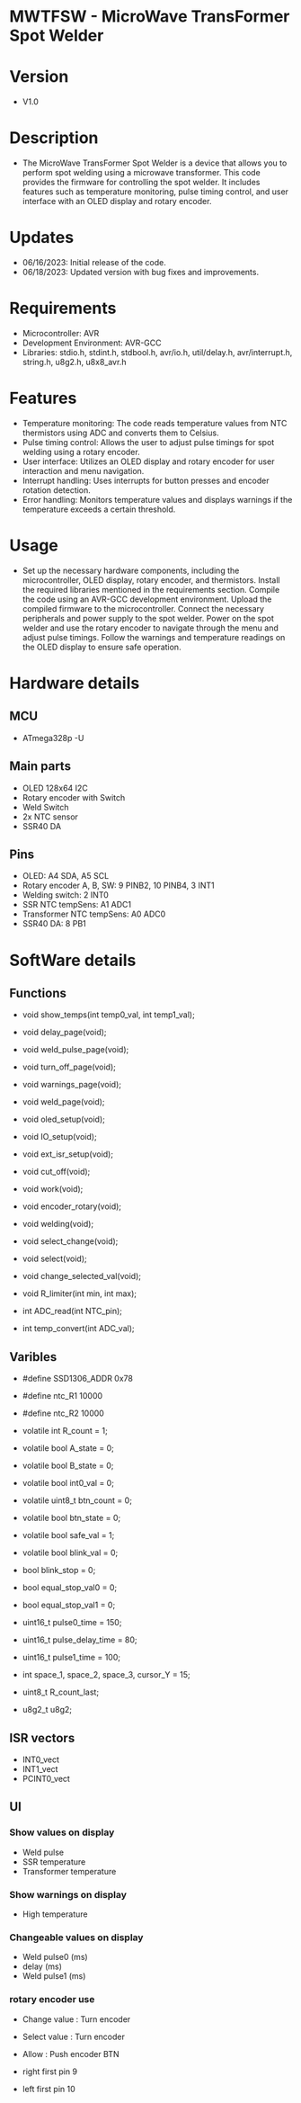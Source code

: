 MWTFSW - MicroWave TransFormer Spot Welder
============================================


# Version
- V1.0



# Description
 - The MicroWave TransFormer Spot Welder is a device that allows you to perform spot welding using a microwave transformer. This code provides the firmware for controlling the spot welder. It includes features such as temperature monitoring, pulse timing control, and user interface with an OLED display and rotary encoder.

# Updates
- 06/16/2023: Initial release of the code.
- 06/18/2023: Updated version with bug fixes and improvements.


# Requirements
- Microcontroller: AVR
- Development Environment: AVR-GCC
- Libraries: stdio.h, stdint.h, stdbool.h, avr/io.h, util/delay.h, avr/interrupt.h, string.h, u8g2.h, u8x8_avr.h



# Features
- Temperature monitoring: The code reads temperature values from NTC thermistors using ADC and converts them to Celsius.
- Pulse timing control: Allows the user to adjust pulse timings for spot welding using a rotary encoder.
- User interface: Utilizes an OLED display and rotary encoder for user interaction and menu navigation.
- Interrupt handling: Uses interrupts for button presses and encoder rotation detection.
- Error handling: Monitors temperature values and displays warnings if the temperature exceeds a certain threshold.


# Usage
- Set up the necessary hardware components, including the microcontroller, OLED display, rotary encoder, and thermistors.
Install the required libraries mentioned in the requirements section.
Compile the code using an AVR-GCC development environment.
Upload the compiled firmware to the microcontroller.
Connect the necessary peripherals and power supply to the spot welder.
Power on the spot welder and use the rotary encoder to navigate through the menu and adjust pulse timings.
Follow the warnings and temperature readings on the OLED display to ensure safe operation.


# Hardware details

## MCU
 - ATmega328p -U 


## Main parts
 - OLED 128x64 I2C
 - Rotary encoder with Switch
 - Weld Switch 
 - 2x NTC sensor
 - SSR40 DA


## Pins
 - OLED:  A4 SDA, A5 SCL
 - Rotary encoder A, B, SW:  9 PINB2, 10 PINB4, 3 INT1
 - Welding switch:  2 INT0
 - SSR NTC tempSens:  A1 ADC1
 - Transformer NTC tempSens:  A0 ADC0
 - SSR40 DA:  8 PB1


# SoftWare details

## Functions
- void show_temps(int temp0_val, int temp1_val);
- void delay_page(void);
- void weld_pulse_page(void);
- void turn_off_page(void);
- void warnings_page(void);
- void weld_page(void);
- void oled_setup(void);
- void IO_setup(void);
- void ext_isr_setup(void);
- void cut_off(void);
- void work(void);
- void encoder_rotary(void);
- void welding(void);
- void select_change(void);
- void select(void);
- void change_selected_val(void);
- void R_limiter(int min, int max);

- int ADC_read(int NTC_pin);
- int temp_convert(int ADC_val);


## Varibles

- #define SSD1306_ADDR  0x78
- #define ntc_R1 10000
- #define ntc_R2 10000

- volatile int R_count = 1;
- volatile bool A_state = 0;
- volatile bool B_state = 0;
- volatile bool int0_val = 0;
- volatile uint8_t btn_count = 0;
- volatile bool btn_state = 0;
- volatile bool safe_val = 1;
- volatile bool blink_val = 0;

- bool blink_stop = 0;
- bool equal_stop_val0 = 0;
- bool equal_stop_val1 = 0;

- uint16_t pulse0_time = 150;
- uint16_t pulse_delay_time = 80;
- uint16_t pulse1_time = 100;

- int space_1, space_2, space_3, cursor_Y = 15;

- uint8_t R_count_last;

- u8g2_t u8g2;


## ISR vectors
- INT0_vect
- INT1_vect
- PCINT0_vect



## UI

### Show values on display
 - Weld pulse
 - SSR temperature
 - Transformer temperature


### Show warnings on display
 - High temperature


### Changeable values on display
 - Weld pulse0 (ms)
 - delay (ms)
 - Weld pulse1 (ms)


### rotary encoder use
 - Change value : Turn encoder
 - Select value : Turn encoder
 - Allow : Push encoder BTN 

 - right first pin 9
 - left first pin 10



